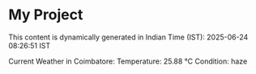 # My Project

This content is dynamically generated in Indian Time (IST): 2025-06-24 08:26:51 IST


Current Weather in Coimbatore:
Temperature: 25.88 °C
Condition: haze
